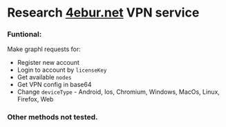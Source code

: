# Research [4ebur.net](https://4ebur.net/) VPN service

### Funtional:
Make graphl requests for:
- Register new account
- Login to account by `licenseKey`
- Get available `nodes`
- Get VPN config in base64
- Change `deviceType` - Android, Ios, Chromium, Windows, MacOs, Linux, Firefox, Web

### Other methods not tested.
